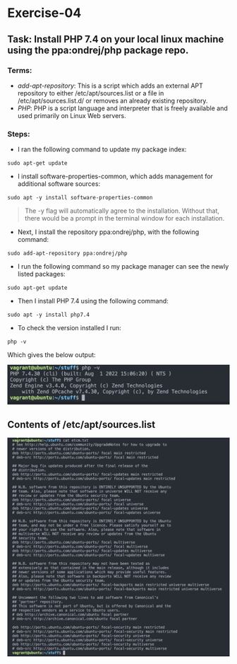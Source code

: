 # Exercise-04

## Task: Install PHP 7.4 on your local linux machine using the ppa:ondrej/php package repo.

### Terms:
- *add-apt-repository*: This is  a  script  which  adds  an  external  APT  repository  to   either
       /etc/apt/sources.list or a file in /etc/apt/sources.list.d/ or removes an already existing
       repository.
- *PHP*: PHP is a script language and interpreter that is freely available and used primarily on Linux Web servers.

### Steps:

- I ran the following command to update my package index:

```
sudo apt-get update
```

- I install software-properties-common, which adds management for additional software sources:

```
sudo apt -y install software-properties-common
```

> The -y flag will automatically agree to the installation. Without that, there would be a prompt in the terminal window for each installation.

- Next, I install the repository ppa:ondrej/php, with the following command:

```
sudo add-apt-repository ppa:ondrej/php
```

- I run the following command so my package manager can see the newly listed packages:

```
sudo apt-get update
```

- Then I install PHP 7.4 using the following command:

```
sudo apt -y install php7.4
```

- To check the version installed I run:

```
php -v
```

Which gives the below output:

![php7](images/php7.png)

## Contents of /etc/apt/sources.list

![etc-apt-sources](images/etc-apt-sources.png)
